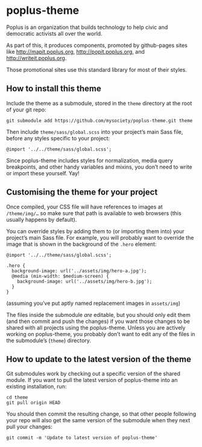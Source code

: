 # poplus-theme

Poplus is an organization that builds technology to help civic and democratic activists all over the world.

As part of this, it produces components, promoted by github-pages sites like http://mapit.poplus.org, http://popit.poplus.org, and http://writeit.poplus.org.

Those promotional sites use this standard library for most of their styles.

## How to install this theme

Include the theme as a submodule, stored in the `theme` directory at the root of your git repo:

    git submodule add https://github.com/mysociety/poplus-theme.git theme

Then include `theme/sass/global.scss` into your project’s main Sass file, before any styles specific to your project:

    @import '../../theme/sass/global.scss';

Since poplus-theme includes styles for normalization, media query breakpoints, and other handy variables and mixins, you don’t need to write or import these yourself. Yay!

## Customising the theme for your project

Once compiled, your CSS file will have references to images at `/theme/img/…` so make sure that path is available to web browsers (this usually happens by default).

You can override styles by adding them to (or importing them into) your project’s main Sass file. For example, you will probably want to override the image that is shown in the background of the `.hero` element:

    @import '../../theme/sass/global.scss';

    .hero {
      background-image: url('../assets/img/hero-a.jpg');
      @media (min-width: $medium-screen) {
        background-image: url('../assets/img/hero-b.jpg');
      }
    }

(assuming you’ve put aptly named replacement images in `assets/img`)

The files inside the submodule *are* editable, but you should only edit them (and then commit and push the changes) if you want those changes to be shared with all projects using the poplus-theme. Unless you are actively working on poplus-theme, you probably don’t want to edit any of the files in the submodule’s (`theme`) directory.

## How to update to the latest version of the theme

Git submodules work by checking out a specific version of the shared module. If you want to pull the latest version of poplus-theme into an existing installation, run:

    cd theme
    git pull origin HEAD

You should then commit the resulting change, so that other people following your repo will also get the same version of the submodule when they next pull your changes:

    git commit -m 'Update to latest version of poplus-theme'
